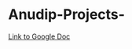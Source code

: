 # Anudip-Projects-
[Link to Google Doc](https://docs.google.com/document/d/1-pN-dAOxa3ZbAVPvBB8djjgCgQIVwMp3Kmko_m7XytE/edit?usp=sharing)
